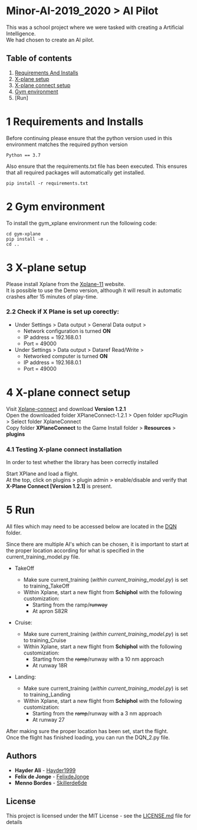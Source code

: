# Minor-AI-2019_2020 > AI Pilot

This was a school project where we were tasked with creating a Artificial Intelligence.
\
We had chosen to create an AI pilot.
## Table of contents

1. [Requirements And Installs](#1-requirements-and-installs)
2. [X-plane setup](#3-x-plane-setup)
3. [X-plane connect setup](#4-x-plane-connect-setup)
4. [Gym environment](#2-gym-environment)
5. [Run]

# 1 Requirements and Installs
Before continuing please ensure that the python version used in this environment matches the required python version
```
Python == 3.7
```
Also ensure that the requirements.txt file has been executed. This ensures that all required packages will 
automatically get installed.
```
pip install -r requirements.txt
```

# 2 Gym environment
To install the gym_xplane environment run the following code: 
```
cd gym-xplane
pip install -e .
cd ..
```

# 3 X-plane setup
Please install Xplane from the [Xplane-11](https://www.x-plane.com/) website.
\
It is possible to use the Demo version, although it will result in automatic crashes after 15 minutes of play-time.  

### 2.2 Check if X Plane is set up corectly:
* Under Settings > Data output > General Data output > 
  * Network configuration is turned **ON**
  * IP address  =                   192.168.0.1
  * Port        =                   49000
* Under Settings > Data output > Dataref Read/Write >
  * Networked computer is turned    **ON**
  * IP address  =                   192.168.0.1
  * Port        =                   49000

# 4 X-plane connect setup
Visit [Xplane-connect](https://github.com/nasa/XPlaneConnect/releases) and download **Version 1.2.1**
\
Open the downloaded folder XPlaneConnect-1.2.1 > Open folder xpcPlugin > Select folder XplaneConnect
\
Copy folder **XPlaneConnect** to the Game Install folder > **Resources** > **plugins**

### 4.1 Testing X-plane connect installation
In order to test whether the library has been correctly installed

Start XPlane and load a flight.
\
At the top, click on plugins > plugin admin > enable/disable and verify that **X-Plane Connect [Version 1.2.1]** is present. 

# 5 Run
All files which may need to be accessed below are located in the 
[DQN](https://github.com/Skillerde6de/Minor-AI-2019_2020/tree/master/DQN) folder. 

Since there are multiple AI's which can be chosen, it is important to start at the proper location according for what
is specified in the current_training_model.py file.

* TakeOff
    * Make sure current_training (_within current_training_model.py_) is set to training_TakeOff
    * Within Xplane, start a new flight from **Schiphol** with the following customization:
        * Starting from the ramp/~~runway~~ 
        * At apron S82R

* Cruise:
    * Make sure current_training (_within current_training_model.py_) is set to training_Cruise
    * Within Xplane, start a new flight from **Schiphol** with the following customization:
        * Starting from the ~~ramp~~/runway with a 10 nm approach
        * At runway 18R

* Landing: 
    * Make sure current_training (_within current_training_model.py_) is set to training_Landing
    * Within Xplane, start a new flight from **Schiphol** with the following customization:
        * Starting from the ~~ramp~~/runway with a 3 nm approach
        * At runway 27

After making sure the proper location has been set, start the flight.
\
Once the flight has finished loading, you can run the DQN_2.py file.

## Authors

* **Hayder Ali**  - [Hayder1999](https://github.com/Hayder1999)
* **Felix de Jonge**  - [FelixdeJonge](https://github.com/FelixdeJonge)
* **Menno Bordes**  - [Skillerde6de](https://github.com/Skillerde6de)

## License

This project is licensed under the MIT License - see the [LICENSE.md](https://github.com/Skillerde6de/Minor-AI-2019_2020/blob/Master/LICENSE) file for details
